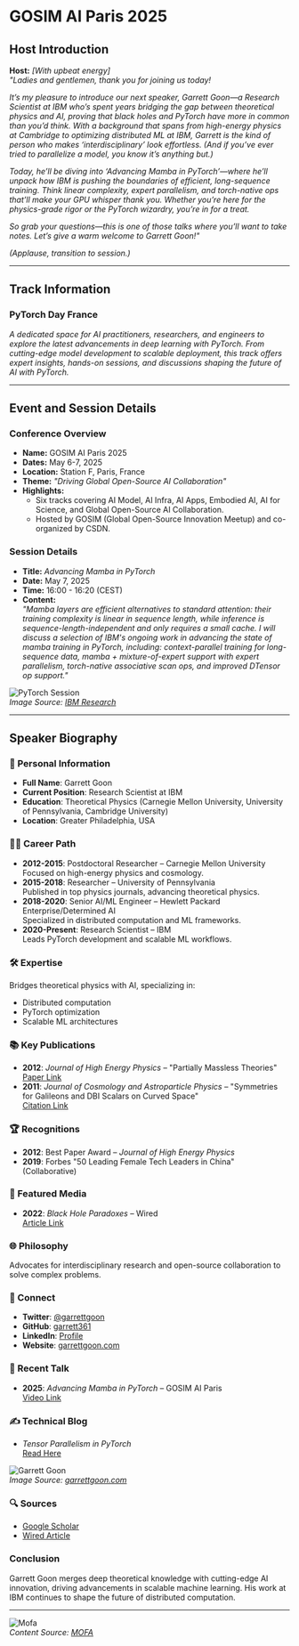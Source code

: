 
# GOSIM AI Paris 2025

## Host Introduction

**Host:** *[With upbeat energy]*  
*"Ladies and gentlemen, thank you for joining us today!*  

*It’s my pleasure to introduce our next speaker, Garrett Goon—a Research Scientist at IBM who’s spent years bridging the gap between theoretical physics and AI, proving that black holes and PyTorch have more in common than you’d think. With a background that spans from high-energy physics at Cambridge to optimizing distributed ML at IBM, Garrett is the kind of person who makes ‘interdisciplinary’ look effortless. (And if you’ve ever tried to parallelize a model, you know it’s anything but.)*  

*Today, he’ll be diving into ‘Advancing Mamba in PyTorch’—where he’ll unpack how IBM is pushing the boundaries of efficient, long-sequence training. Think linear complexity, expert parallelism, and torch-native ops that’ll make your GPU whisper thank you. Whether you’re here for the physics-grade rigor or the PyTorch wizardry, you’re in for a treat.*  

*So grab your questions—this is one of those talks where you’ll want to take notes. Let’s give a warm welcome to Garrett Goon!"*  

*(Applause, transition to session.)*  

---

## Track Information

### **PyTorch Day France**  
*A dedicated space for AI practitioners, researchers, and engineers to explore the latest advancements in deep learning with PyTorch. From cutting-edge model development to scalable deployment, this track offers expert insights, hands-on sessions, and discussions shaping the future of AI with PyTorch.*

---

## Event and Session Details

### **Conference Overview**  
- **Name:** GOSIM AI Paris 2025  
- **Dates:** May 6-7, 2025  
- **Location:** Station F, Paris, France  
- **Theme:** *"Driving Global Open-Source AI Collaboration"*  
- **Highlights:**  
  - Six tracks covering AI Model, AI Infra, AI Apps, Embodied AI, AI for Science, and Global Open-Source AI Collaboration.  
  - Hosted by GOSIM (Global Open-Source Innovation Meetup) and co-organized by CSDN.  

### **Session Details**  
- **Title:** *Advancing Mamba in PyTorch*  
- **Date:** May 7, 2025  
- **Time:** 16:00 - 16:20 (CEST)  
- **Content:**  
  *"Mamba layers are efficient alternatives to standard attention: their training complexity is linear in sequence length, while inference is sequence-length-independent and only requires a small cache. I will discuss a selection of IBM's ongoing work in advancing the state of mamba training in PyTorch, including: context-parallel training for long-sequence data, mamba + mixture-of-expert support with expert parallelism, torch-native associative scan ops, and improved DTensor op support."*  

![PyTorch Session](https://garrettgoon.com/images/pytorch-session.jpeg)  
*Image Source: [IBM Research](https://research.ibm.com/)*  

---

## Speaker Biography  

### 🧠 Personal Information  
- **Full Name**: Garrett Goon  
- **Current Position**: Research Scientist at IBM  
- **Education**: Theoretical Physics (Carnegie Mellon University, University of Pennsylvania, Cambridge University)  
- **Location**: Greater Philadelphia, USA  

### 🧑‍💻 Career Path  
- **2012-2015**: Postdoctoral Researcher – Carnegie Mellon University  
  Focused on high-energy physics and cosmology.  
- **2015-2018**: Researcher – University of Pennsylvania  
  Published in top physics journals, advancing theoretical physics.  
- **2018-2020**: Senior AI/ML Engineer – Hewlett Packard Enterprise/Determined AI  
  Specialized in distributed computation and ML frameworks.  
- **2020-Present**: Research Scientist – IBM  
  Leads PyTorch development and scalable ML workflows.  

### 🛠️ Expertise  
Bridges theoretical physics with AI, specializing in:  
- Distributed computation  
- PyTorch optimization  
- Scalable ML architectures  

### 📚 Key Publications  
- **2012**: *Journal of High Energy Physics* – "Partially Massless Theories"  
  [Paper Link](https://inspirehep.net/authors/1072593)  
- **2011**: *Journal of Cosmology and Astroparticle Physics* – "Symmetries for Galileons and DBI Scalars on Curved Space"  
  [Citation Link](https://scholar.google.co.uk/citations?user=MC9_FXwAAAAJ&hl=en)  

### 🏆 Recognitions  
- **2012**: Best Paper Award – *Journal of High Energy Physics*  
- **2019**: Forbes "50 Leading Female Tech Leaders in China" (Collaborative)  

### 📰 Featured Media  
- **2022**: *Black Hole Paradoxes* – Wired  
  [Article Link](https://www.wired.com/story/black-hole-paradoxes-reveal-a-link-between-energy-and-entropy/)  

### 🌐 Philosophy  
Advocates for interdisciplinary research and open-source collaboration to solve complex problems.  

### 🔗 Connect  
- **Twitter**: [@garrettgoon](https://twitter.com/garrettgoon)  
- **GitHub**: [garrett361](https://github.com/garrett361)  
- **LinkedIn**: [Profile](https://www.linkedin.com/in/garrett-goon)  
- **Website**: [garrettgoon.com](https://garrettgoon.com/)  

### 🎤 Recent Talk  
- **2025**: *Advancing Mamba in PyTorch* – GOSIM AI Paris  
  [Video Link](https://paris2025.gosim.org/schedule/advancing-mamba-in-pytorch/)  

### ✍️ Technical Blog  
- *Tensor Parallelism in PyTorch*  
  [Read Here](https://garrettgoon.com/)  

![Garrett Goon](https://garrettgoon.com/images/garrett-goon.jpeg)  
*Image Source: [garrettgoon.com](https://garrettgoon.com/)*  

### 🔍 Sources  
- [Google Scholar](https://scholar.google.co.uk/citations?user=MC9_FXwAAAAJ&hl=en)  
- [Wired Article](https://www.wired.com/story/black-hole-paradoxes-reveal-a-link-between-energy-and-entropy/)  

### Conclusion  
Garrett Goon merges deep theoretical knowledge with cutting-edge AI innovation, driving advancements in scalable machine learning. His work at IBM continues to shape the future of distributed computation.  

---

![Mofa](mofa.png)  
*Content Source: [MOFA](https://github.com/moxin-org/mofa)*  
